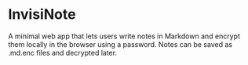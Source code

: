 # InvisiNote
A minimal web app that lets users write notes in Markdown and encrypt them locally in the browser using a password. Notes can be saved as .md.enc files and decrypted later.
